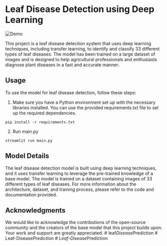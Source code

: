 # Leaf Disease Detection using Deep Learning

![Demo](https://github.com/shukur-alom/leaf-diseases-detect/blob/main/Media/website.gif)


This project is a leaf disease detection system that uses deep learning techniques, including transfer learning, to identify and classify 33 different types of leaf diseases. The model has been trained on a large dataset of images and is designed to help agricultural professionals and enthusiasts diagnose plant diseases in a fast and accurate manner.


## Usage

To use the model for leaf disease detection, follow these steps:

1. Make sure you have a Python environment set up with the necessary libraries installed. You can use the provided requirements.txt file to set up the required dependencies.

```
pip install -r requirements.txt
```

2. Run main.py

```
streamlit run main.py 
```

## Model Details
The leaf disease detection model is built using deep learning techniques, and it uses transfer learning to leverage the pre-trained knowledge of a base model. The model is trained on a dataset containing images of 33 different types of leaf diseases. For more information about the architecture, dataset, and training process, please refer to the code and documentation provided.


## Acknowledgments
We would like to acknowledge the contributions of the open-source community and the creators of the base model that this project builds upon. Your work and support are greatly appreciated.
#   l e a f _ D i s e a s e _ P r e d i c t i o n  
 #   L e a f - D i s e a s e _ P r e d i c t i o n  
 #   L e a f - D i s e a s e _ P r e d i c t i o n  
 